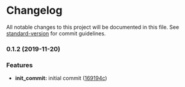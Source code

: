 # Changelog

All notable changes to this project will be documented in this file. See [standard-version](https://github.com/conventional-changelog/standard-version) for commit guidelines.

### 0.1.2 (2019-11-20)


### Features

* **init_commit:** initial commit ([169194c](https://github.com/darylwalsh/react-next-amplify-graphql/commit/169194cec64cd4b18b8fbdf2cdc38133f5995ff0))
